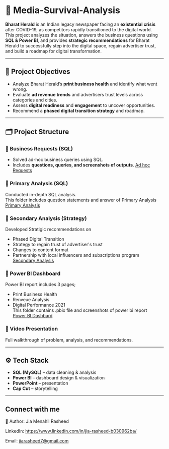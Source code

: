 # 📰 Media-Survival-Analysis 

**Bharat Herald** is an Indian legacy newspaper facing an **existential crisis** after COVID-19, as competitors rapidly transitioned to the digital world.  
This project analyzes the situation, answers the business questions using **SQL & Power BI**, and provides **strategic recommendations** for Bharat Herald to successfully step into the digital space, regain advertiser trust, and build a roadmap for digital transformation.

---

## 📌 Project Objectives
- Analyze Bharat Herald’s **print business health** and identify what went wrong.
- Evaluate **ad revenue trends** and advertisers trust levels across categories and cities.
- Assess **digital readiness** and **engagement** to uncover opportunities.
- Recommend a **phased digital transition strategy** and roadmap.

---

## 🗂 Project Structure

### 🔹 Business Requests (SQL)
- Solved ad-hoc business queries using SQL.  
- Includes **questions, queries, and screenshots of outputs**. [Ad hoc Requests](https://github.com/Jia-Menahil/Media-Survival-Analysis/tree/main/Ad%20hoc%20Requests)


### 🔹 Primary Analysis (SQL)
Conducted in-depth SQL analysis. <br>
This folder includes question statements and answer of Primary Analysis
[Primary Analysis](https://github.com/Jia-Menahil/Media-Survival-Analysis/tree/main/Primary%20Analysis)


### 🔹 Secondary Analysis (Strategy)
Developed Stratigic recommendations on 
- Phased Digital Transition
- Strategy to regain trust of advertiser's trust
- Changes to content format
- Partnership with local influencers and subscriptions program <br>
[Secondary Analysis](https://github.com/Jia-Menahil/Media-Survival-Analysis/blob/main/Secondary%20Analysis/Secondary%20Analysis%20Answers.pdf)

### 🔹  Power BI Dashboard

Power BI report includes 3 pages; <br>
- Print Business Health
- Renveue Analysis
- Digital Performance 2021 <br>
This folder contains .pbix file and screenshots of power bi report <br>
[Power BI Dashbard](https://github.com/Jia-Menahil/Media-Survival-Analysis/tree/main/Power%20BI%20Dashboard)

### 🔹 Video Presentation

Full walkthrough of problem, analysis, and recommendations. 

---

## ⚙️ Tech Stack

- **SQL (MySQL)** – data cleaning & analysis  
- **Power BI** – dashboard design & visualization  
- **PowerPoint** –  presentation
- **Cap Cut** – storytelling 


---

## Connect with me 
🙋 Author: Jia Menahil Rasheed

LinkedIn: https://www.linkedin.com/in/jia-rasheed-b030962ba/

Email: jiarasheed7@gmail.com
